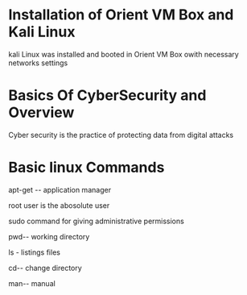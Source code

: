 
# Installation of Orient VM Box and Kali Linux

kali Linux was installed and booted in Orient VM Box owith necessary networks settings 


# Basics Of CyberSecurity and Overview

Cyber security is the practice of protecting data from digital attacks

# Basic linux Commands


apt-get -- application manager

root user is the abosolute user 

sudo command for giving administrative permissions

pwd-- working directory

ls - listings files

cd-- change directory

man-- manual

